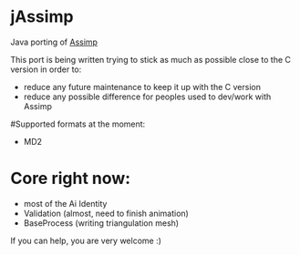 # jAssimp
Java porting of [Assimp](https://github.com/assimp/assimp)

This port is being written trying to stick as much as possible close to the C version in order to:

- reduce any future maintenance to keep it up with the C version
- reduce any possible difference for peoples used to dev/work with Assimp

#Supported formats at the moment:

- MD2

# Core right now:

- most of the Ai Identity
- Validation (almost, need to finish animation)
- BaseProcess (writing triangulation mesh)




If you can help, you are very welcome :)
